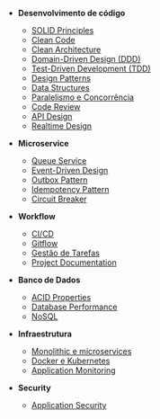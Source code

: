 + **Desenvolvimento de código**
  - [SOLID Principles](code-development/solid-principles)
  - [Clean Code](code-development/clean-code)
  - [Clean Architecture](code-development/clean-architecture)
  - [Domain-Driven Design (DDD)](code-development/ddd)
  - [Test-Driven Development (TDD)](code-development/tdd)
  - [Design Patterns](code-development/design-patterns)
  - [Data Structures](code-development/data-structures)
  - [Paralelismo e Concorrência](code-development/parallelism-concurrency)
  - [Code Review](code-development/code-review)
  - [API Design](code-development/api-design)
  - [Realtime Design](code-development/realtime-design)

+ **Microservice**
  - [Queue Service](microservice/queue-service)
  - [Event-Driven Design](microservice/event-driven-design)
  - [Outbox Pattern](microservice/outbox-pattern)
  - [Idempotency Pattern](microservice/idempotency-pattern)
  - [Circuit Breaker](microservice/circuit-breaker)

+ **Workflow**
  - [CI/CD](workflow/ci-cd)
  - [Gitflow](workflow/gitflow)
  - [Gestão de Tarefas](workflow/task-management)
  - [Project Documentation](workflow/project-documentation)

+ **Banco de Dados**
  - [ACID Properties](database/acid-properties)
  - [Database Performance](database/database-performance)
  - [NoSQL](database/nosql)

+ **Infraestrutura**
  - [Monolithic e microservices](infraestructure/monolithic-microservices)
  - [Docker e Kubernetes](infraestructure/docker-kubernetes)
  - [Application Monitoring](infraestructure/application-monitoring)

+ **Security**
  - [Application Security](security/application-security)
